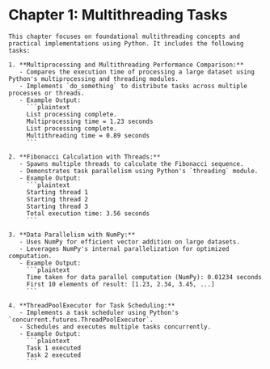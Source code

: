 # Chapter 1: Multithreading Tasks
    This chapter focuses on foundational multithreading concepts and practical implementations using Python. It includes the following tasks:
    
    1. **Multiprocessing and Multithreading Performance Comparison:**  
       - Compares the execution time of processing a large dataset using Python's multiprocessing and threading modules.  
       - Implements `do_something` to distribute tasks across multiple processes or threads.  
       - Example Output:  
         ```plaintext
         List processing complete.
         Multiprocessing time = 1.23 seconds
         List processing complete.
         Multithreading time = 0.89 seconds
         ```

    2. **Fibonacci Calculation with Threads:**  
       - Spawns multiple threads to calculate the Fibonacci sequence.  
       - Demonstrates task parallelism using Python's `threading` module.  
       - Example Output:  
         ```plaintext
         Starting thread 1
         Starting thread 2
         Starting thread 3
         Total execution time: 3.56 seconds
         ```

    3. **Data Parallelism with NumPy:**  
       - Uses NumPy for efficient vector addition on large datasets.  
       - Leverages NumPy's internal parallelization for optimized computation.  
       - Example Output:  
         ```plaintext
         Time taken for data parallel computation (NumPy): 0.01234 seconds
         First 10 elements of result: [1.23, 2.34, 3.45, ...]
         ```

    4. **ThreadPoolExecutor for Task Scheduling:**  
       - Implements a task scheduler using Python's `concurrent.futures.ThreadPoolExecutor`.  
       - Schedules and executes multiple tasks concurrently.  
       - Example Output:  
         ```plaintext
         Task 1 executed
         Task 2 executed
         ```